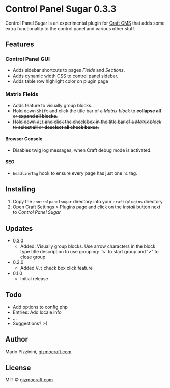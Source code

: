 # Control Panel Sugar 0.3.3

Control Panel Sugar is an experimental plugin for [Craft CMS](https://craftcms.com/) that adds some extra functionality to the control panel and various other stuff.

## Features

### Control Panel GUI

* Adds sidebar shortcuts to pages _Fields_ and _Sections_.
* Adds dynamic width CSS to control panel sidebar.
* Adds table row highlight color on plugin page

### Matrix Fields

* Adds feature to visually group blocks.
* ~~Hold down `Shift` and click the title bar of a _Matrix block_ to **collapse all** or **expand all blocks**.~~
* ~~Hold down `Alt` and click the check box in the title bar of a _Matrix block_ to **select all** or **deselect all check boxes**.~~

#### Browser Console

* Disables twig log messages, when Craft debug mode is activated.

#### SEO

* `headlineTag` hook to ensure every page has just one `h1` tag.

## Installing

1. Copy the `controlpanelsugar` directory into your `craft/plugins` directory
1. Open Craft Settings > Plugins page and click on the _Install_ button next to _Control Panel Sugar_

## Updates

* 0.3.0
	* Added: Visually group blocks. Use arrow characters in the block type title description to use grouping: '➘' to start group and '➚' to close group
* 0.2.0
	* Added `Alt` check box click feature
* 0.1.0
	* Initial release

## Todo

* Add options to config.php
* Entries: Add locale info
* …
* Suggestions? :-)


## Author

Mario Pizzinini, [gizmocraft.com](https://gizmocraft.com/)

## License

MIT © [gizmocraft.com](https://gizmocraft.com/)